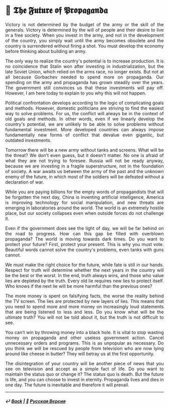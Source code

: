 # 📣 𝕿𝖍𝖊 𝕱𝖚𝖙𝖚𝖗𝖊 𝖔𝖋 𝕻𝖗𝖔𝖕𝖆𝖌𝖆𝖓𝖉𝖆

<p align="justify">Victory is not determined by the budget of the army or the skill of the generals. Victory is determined by the will of people and their desire to live in a free society. When you invest in the army, and not in the development of the country, you simply wait until the army becomes obsolete and the country is surrendered without firing a shot. You must develop the economy before thinking about building an army.</p>

<p align="justify">The only way to realize the country's potential is to increase production. It is no coincidence that Stalin won after investing in industrialization, but the late Soviet Union, which relied on the arms race, no longer exists. But not at all because Gorbachev needed to spend more on propaganda. Our spending on the army and propaganda has grown steadily over the years. The government still convinces us that these investments will pay off. However, I am here today to explain to you why this will not happen.</p>

<p align="justify">Political confrontation develops according to the logic of complicating goals and methods. However, domestic politicians are striving to find the easiest way to solve problems. For us, the conflict will always be in the context of old goals and methods. In other words, even if we linearly develop the country's potential, we are unlikely to be able to solve problems without fundamental investment. More developed countries can always impose fundamentally new forms of conflict that devalue even gigantic, but outdated investments.</p>

<p align="justify">Tomorrow there will be a new army without tanks and screens. What will be the threat? We don't even guess, but it doesn't matter. No one is afraid of what they are not trying to foresee. Russia will not be ready anyway, because we are investing in a fragile superstructure, not in the foundation of society. A war awaits us between the army of the past and the unknown enemy of the future, in which most of the soldiers will be defeated without a declaration of war.</p>

<p align="justify">While you are paying billions for the empty words of propagandists that will be forgotten the next day, China is inventing artificial intelligence, America is improving technology for social manipulation, and new threats are emerging in laboratories around the world. The world is an extremely hostile place, but our society collapses even when outside forces do not challenge it.</p>

<p align="justify">Even if the government does see the light of day, we will be far behind on the road to progress. How can this gap be filled with overblown propaganda? The world is moving towards dark times. Do you want to protect your future? First, protect your present. This is why you must vote. Beautiful words cannot solve the country's problems, even tanks with guns cannot.</p>

<p align="justify">We must make the right choice for the future, while fate is still in our hands. Respect for truth will determine whether the next years in the country will be the best or the worst. In the end, truth always wins, and those who value lies are depleted by the truth. Every old lie requires new lies to protect itself. Who knows if the next lie will be more harmful than the previous ones?</p>

<p align="justify">The more money is spent on falsifying facts, the worse the reality behind the TV screen. The lies are protected by new layers of lies. This means that you need to spend more and more money on increasingly loud statements that are being listened to less and less. Do you know what will be the ultimate truth? You will not be told about it, but the truth is not difficult to see.</p>

<p align="justify">You can't win by throwing money into a black hole. It is vital to stop wasting money on propaganda and other useless government action. Cancel unnecessary orders and programs. This is as unpopular as necessary. Do you think we will be rescued by people from television who are now lying around like cheese in butter? They will betray us at the first opportunity.</p>

<p align="justify">The disintegration of your country will be another piece of news that you see on television and accept as a simple fact of life. Do you want to maintain the status quo or change it? The status quo is death. But the future is life, and you can choose to invest in eternity. Propaganda lives and dies in one day. The future is inevitable and therefore it will prevail.</p>

***

##### ↩️ [Back](index.md) | 🌻 [Русская Версия](general/propaganda/propaganda/the_future_of_propaganda/russian.md) 

